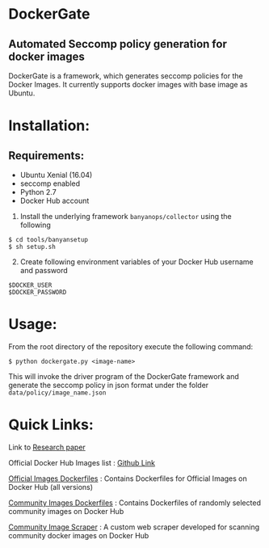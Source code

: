 # DockerGate
## Automated Seccomp policy generation for docker images 

DockerGate is a framework, which generates seccomp policies for the Docker Images. It currently supports docker images with base image as Ubuntu.

# Installation:
## Requirements:
 * Ubuntu Xenial (16.04)
 * seccomp enabled
 * Python 2.7
 * Docker Hub account

1. Install the underlying framework `banyanops/collector` using the following
```
$ cd tools/banyansetup
$ sh setup.sh
```
2. Create following environment variables of your Docker Hub username and password
```
$DOCKER_USER
$DOCKER_PASSWORD
```

# Usage:

From the root directory of the repository execute the following command:

```
$ python dockergate.py <image-name>
```

This will invoke the driver program of the DockerGate framework and generate the seccomp policy in json format under the folder `data/policy/image_name.json`


# Quick Links:

Link to [Research paper](dockergate/docs/dockergate_automated_seccomp(3).pdf)

Official Docker Hub Images list : [Github Link](https://github.com/docker-library/official-images)

[Official Images Dockerfiles](./data/official-images) : Contains Dockerfiles for Official Images on Docker Hub (all versions)

[Community Images Dockerfiles](./data/community-images) : Contains Dockerfiles of randomly selected community images on Docker Hub

[Community Image Scraper](./tools/dockerscraper) : A custom web scraper developed for scanning community docker images on Docker Hub
